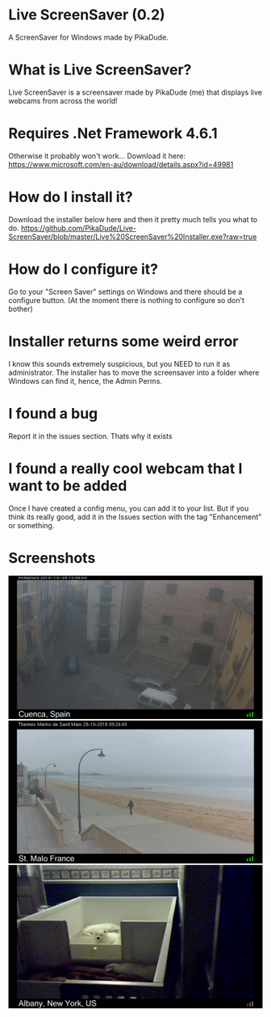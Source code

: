 # Live ScreenSaver (0.2)
A ScreenSaver for Windows made by PikaDude.

# What is Live ScreenSaver?
Live ScreenSaver is a screensaver made by PikaDude (me) that displays live webcams from across the world!
# Requires .Net Framework 4.6.1
Otherwise it probably won't work... Download it here: https://www.microsoft.com/en-au/download/details.aspx?id=49981
# How do I install it?
Download the installer below here and then it pretty much tells you what to do.
https://github.com/PikaDude/Live-ScreenSaver/blob/master/Live%20ScreenSaver%20Installer.exe?raw=true
# How do I configure it?
Go to your "Screen Saver" settings on Windows and there should be a configure button. (At the moment there is nothing to configure so don't bother)
# Installer returns some weird error
I know this sounds extremely suspicious, but you NEED to run it as administrator. The installer has to move the screensaver into a folder where Windows can find it, hence, the Admin Perms.
# I found a bug
Report it in the issues section. Thats why it exists
# I found a really cool webcam that I want to be added
Once I have created a config menu, you can add it to your list. But if you think its really good, add it in the Issues section with the tag "Enhancement" or something.
# Screenshots
![Live-ScreenSaver](https://github.com/PikaDude/Live-ScreenSaver/blob/master/Screenshots/0.png?raw=true "Screenshot 1")
![Live-ScreenSaver](https://github.com/PikaDude/Live-ScreenSaver/blob/master/Screenshots/1.png?raw=true "Screenshot 2")
![Live-ScreenSaver](https://github.com/PikaDude/Live-ScreenSaver/blob/master/Screenshots/2.jpg?raw=true "Screenshot 3")